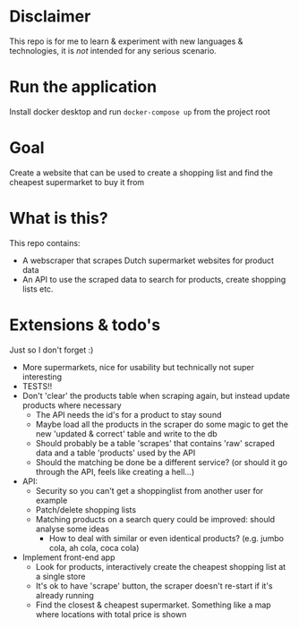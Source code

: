 # Disclaimer

This repo is for me to learn & experiment with new languages & technologies, it is *not* intended for any serious scenario.

# Run the application

Install docker desktop and run `docker-compose up` from the project root

# Goal

Create a website that can be used to create a shopping list and find the cheapest supermarket to buy it from

# What is this?

This repo contains:

- A webscraper that scrapes Dutch supermarket websites for product data
- An API to use the scraped data to search for products, create shopping lists etc.

# Extensions & todo's

Just so I don't forget :)

- More supermarkets, nice for usability but technically not super interesting
- TESTS!!
- Don't 'clear' the products table when scraping again, but instead update products where necessary
    - The API needs the id's for a product to stay sound
    - Maybe load all the products in the scraper do some magic to get the new 'updated & correct' table and write to the db
    - Should probably be a table 'scrapes' that contains 'raw' scraped data and a table 'products' used by the API
    - Should the matching be done be a different service? (or should it go through the API, feels like creating a hell...)
- API:
    - Security so you can't get a shoppinglist from another user for example
    - Patch/delete shopping lists
    - Matching products on a search query could be improved: should analyse some ideas
        - How to deal with similar or even identical products? (e.g. jumbo cola, ah cola, coca cola)
- Implement front-end app
    - Look for products, interactively create the cheapest shopping list at a single store
    - It's ok to have 'scrape' button, the scraper doesn't re-start if it's already running
    - Find the closest & cheapest supermarket. Something like a map where locations with total price is shown